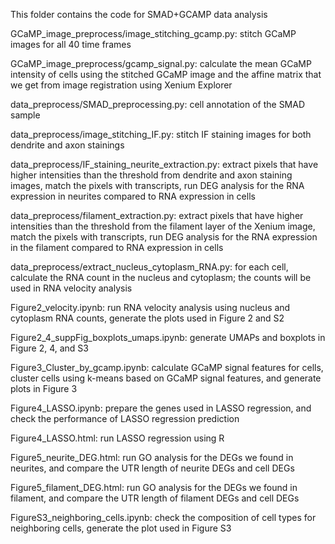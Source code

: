 This folder contains the code for SMAD+GCAMP data analysis

GCaMP_image_preprocess/image_stitching_gcamp.py: stitch GCaMP images for all 40 time frames

GCaMP_image_preprocess/gcamp_signal.py: calculate the mean GCaMP intensity of cells using the stitched GCaMP image and the affine matrix that we get from image registration using Xenium Explorer

data_preprocess/SMAD_preprocessing.py: cell annotation of the SMAD sample

data_preprocess/image_stitching_IF.py: stitch IF staining images for both dendrite and axon stainings

data_preprocess/IF_staining_neurite_extraction.py: extract pixels that have higher intensities than the threshold from dendrite and axon staining images, match the pixels with transcripts, run DEG analysis for the RNA expression in neurites compared to RNA expression in cells

data_preprocess/filament_extraction.py: extract pixels that have higher intensities than the threshold from the filament layer of the Xenium image, match the pixels with transcripts, run DEG analysis for the RNA expression in the filament compared to RNA expression in cells

data_preprocess/extract_nucleus_cytoplasm_RNA.py: for each cell, calculate the RNA count in the nucleus and cytoplasm; the counts will be used in RNA velocity analysis

Figure2_velocity.ipynb: run RNA velocity analysis using nucleus and cytoplasm RNA counts, generate the plots used in Figure 2 and S2

Figure2_4_suppFig_boxplots_umaps.ipynb: generate UMAPs and boxplots in Figure 2, 4, and S3

Figure3_Cluster_by_gcamp.ipynb: calculate GCaMP signal features for cells, cluster cells using k-means based on GCaMP signal features, and generate plots in Figure 3

Figure4_LASSO.ipynb: prepare the genes used in LASSO regression, and check the performance of LASSO regression prediction

Figure4_LASSO.html: run LASSO regression using R

Figure5_neurite_DEG.html: run GO analysis for the DEGs we found in neurites, and compare the UTR length of neurite DEGs and cell DEGs

Figure5_filament_DEG.html: run GO analysis for the DEGs we found in filament, and compare the UTR length of filament DEGs and cell DEGs

FigureS3_neighboring_cells.ipynb: check the composition of cell types for neighboring cells, generate the plot used in Figure S3
